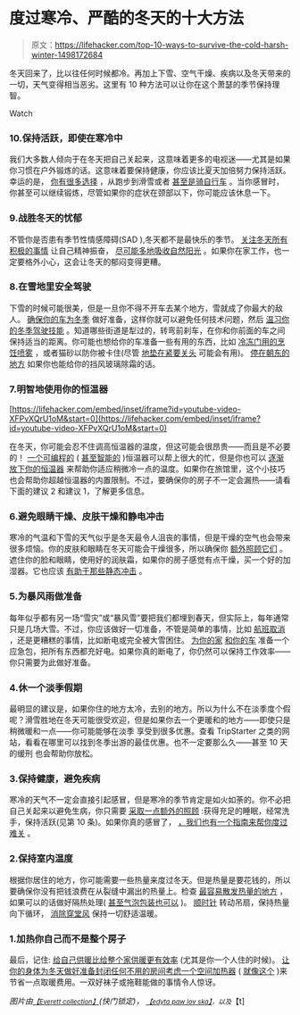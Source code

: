 # 度过寒冷、严酷的冬天的十大方法

> 原文：<https://lifehacker.com/top-10-ways-to-survive-the-cold-harsh-winter-1498172684>

冬天回来了，比以往任何时候都冷。再加上下雪、空气干燥、疾病以及冬天带来的一切，天气变得相当恶劣。这里有 10 种方法可以让你在这个萧瑟的季节保持理智。

Watch

### 10.保持活跃，即使在寒冷中

我们大多数人倾向于在冬天把自己关起来，这意味着更多的电视迷——尤其是如果你习惯在户外锻炼的话。这意味着要保持健康，你应该比夏天加倍努力保持活跃。幸运的是， [你有很多选择](https://lifehacker.com/how-can-i-keep-my-exercise-routine-in-the-winter-1490385335) ，从跑步到滑雪或者 [甚至是骑自行车](http://lifehacker.com/prepare-your-bicycle-and-your-body-for-winter-riding-5860021) 。当你感冒时，你甚至可以继续锻炼，尽管如果你的症状在颈部以下，你可能应该休息一下。

### 9.战胜冬天的忧郁

不管你是否患有季节性情感障碍(SAD ),冬天都不是最快乐的季节。 [关注冬天所有积极的事情](https://lifehacker.com/how-to-stay-happy-and-motivated-during-the-winter-5719505) 让自己精神振奋， [尽可能多地吸收自然阳光](http://lifehacker.com/how-to-deal-with-the-winter-blues-using-light-and-dark-5987531) 。如果你在家工作，也一定要格外小心，这会让冬天的郁闷变得更糟。

### 8.在雪地里安全驾驶

下雪的时候可能很美，但是一旦你不得不开车去某个地方，雪就成了你最大的敌人。 [确保你的车为冬季](https://lifehacker.com/winterize-your-car-for-safe-and-repair-free-winter-driv-5692218) 做好准备，这样你就可以避免任何技术问题，然后 [温习你的冬季驾驶技能](http://lifehacker.com/how-can-i-drive-safely-in-extreme-winter-weather-5872731) 。知道哪些街道是犁过的，转弯前刹车，在你和你前面的车之间保持适当的距离。你可能也想给你的车准备一些有用的东西，比如 [冷冻门用的烹饪喷雾](http://lifehacker.com/prevent-car-doors-from-freezing-shut-with-cooking-spray-5879558) ，或者猫砂以防你被卡住(尽管 [地垫在紧要关头](http://lifehacker.com/use-your-floor-mats-for-traction-in-the-snow-5856986) 可能会有用)。 [停在朝东的地方](http://lifehacker.com/park-facing-east-during-the-winter-and-the-sun-will-def-30764878) 如果你也能给你的挡风玻璃除霜的话。

### 7.明智地使用你的恒温器

 [https://lifehacker.com/embed/inset/iframe?id=youtube-video-XFPvXQrU1oM&start=0](https://lifehacker.com/embed/inset/iframe?id=youtube-video-XFPvXQrU1oM&start=0) 

在冬天，你可能会忍不住调高恒温器的温度，但这可能会很昂贵——而且是不必要的！ [一个可编程的](https://lifehacker.com/replace-your-thermostat-with-a-programmable-model-5488101) ( [甚至智能的](http://lifehacker.com/what-can-a-smart-thermostat-do-that-mine-can-t-already-472975733) )恒温器可以帮上很大的忙，但是你也可以 [逐渐放下你的恒温器](http://lifehacker.com/drop-the-temp-on-your-thermostat-gradually-to-get-used-1465270028) 来帮助你适应稍微冷一点的温度。如果你在旅馆里，这个小技巧也会帮助你超越恒温器的内置限制。不过，要确保你的房子不一定会漏热——请看下面的建议 2 和建议 1，了解更多信息。

### 6.避免眼睛干燥、皮肤干燥和静电冲击

寒冷的气温和下雪的天气似乎是冬天最令人沮丧的事情，但是干燥的空气也会带来很多烦恼。你的皮肤和眼睛在冬天可能会干燥很多，所以确保你 [额外照顾它们](https://lifehacker.com/how-can-i-protect-my-skin-and-eyes-from-the-biting-col-1486441993) 。遮住你的脸和眼睛，使用好的润肤霜，如果你的房子感觉有点干燥，买一个好的加湿器。它也应该 [有助于那些静态冲击](http://lifehacker.com/how-can-i-avoid-static-electricity-shocks-in-cold-dry-5851341) 。

### 5.为暴风雨做准备

每年似乎都有另一场“雪灾”或“暴风雪”要把我们都埋到春天，但实际上，每年通常只是几场大雪。不过，你应该做好一切准备，不管是简单的事情，比如 [航班取消](https://lifehacker.com/what-should-i-do-when-my-flight-gets-cancelled-5967162) ，还是更糟糕的事情，比如断电或完全被大雪困住。 [为你的家](http://lifehacker.com/put-together-a-winter-home-emergency-kit-5390502) [和你的车](http://lifehacker.com/put-together-a-winter-car-emergency-kit-5392291) 准备一个应急包，把所有东西都充好电。如果你真的断电了，你仍然可以保持工作效率——你只需要为此做好准备。

### 4.休一个淡季假期

最明显的建议是，如果你住的地方太冷，去别的地方。所以为什么不在淡季度个假呢？滑雪胜地在冬天可能很受欢迎，但是如果你去一个更暖和的地方——即使只是稍微暖和一点——你可能能够在淡季 享受到很多优惠。查看 TripStarter 之类的网站，看看在哪里可以找到冬季出游的最佳优惠。也不一定要那么久——甚至 10 天的缓刑 也会帮助你放松。

### 3.保持健康，避免疾病

寒冷的天气不一定会直接引起感冒，但是寒冷的季节肯定是如火如荼的。你不必把自己关起来以避免生病，你只需要 [采取一点额外的照顾](https://lifehacker.com/the-no-bs-guide-to-boosting-your-immunity-and-avoiding-5858209) :获得充足的睡眠，经常洗手，保持活跃(见第 10 条)。如果你真的感冒了， [，我们也有一个指南来帮你度过难关](http://lifehacker.com/how-to-most-effectively-battle-the-common-cold-5686387) 。

### 2.保持室内温度

根据你居住的地方，你可能需要一些热量来度过冬天。但是热量是要花钱的，所以要确保你没有把钱浪费在从裂缝中漏出的热量上。检查 [最容易散发热量的地方](https://lifehacker.com/the-most-common-places-heat-is-escaping-from-your-house-5982265) ，如果可以的话做好隔热处理( [甚至气泡包装也可以](http://lifehacker.com/insulate-windows-with-bubble-wrap-for-a-reusable-storm-5854779) )。 [顺时针](http://lifehacker.com/trap-heat-in-your-house-by-slowly-running-your-ceiling-5948091) 转动吊扇，保持热量向下循环， [消除穿堂风](https://lifehacker.com/cheap-money-saving-winterizing-moves-worth-the-hassle-5390242) 保持一切舒适温暖。

### 1.加热你自己而不是整个房子

最后，记住: [给自己供暖比给整个家供暖更有效率](https://lifehacker.com/heat-yourself-instead-of-the-entire-room-to-save-on-you-5861103) (尤其是你一个人住的时候)。 [让你的身体为冬天做好准备](http://lifehacker.com/how-to-winterize-your-body-to-stay-fit-and-healthy-in-t-5682071)[封闭任何不用的房间](http://lifehacker.com/seal-off-unused-rooms-to-keep-your-utility-bill-down-5918347)[考虑一个空间加热器](http://lifehacker.com/find-the-perfect-space-heater-to-save-energy-and-money-5451965) ( [就像这个](http://thesweethome.com/reviews/best-space-heaters/) )来节省一点取暖费用。一双好袜子或拖鞋能做的事情令人惊讶。

*图片由*[<small>*【Everett collection】*</small>](http://www.shutterstock.com/pic-91957688/stock-photo-glamor-puss.html)*(快门锁定)，* [<small>*【edyta paw lov ska】*</small>](http://www.shutterstock.com/pic.mhtml?id=94563160)<small>*，以及*</small>【t]